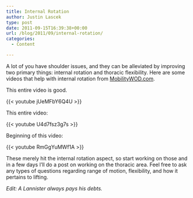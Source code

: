 ```yaml
---
title: Internal Rotation
author: Justin Lascek
type: post
date: 2011-09-15T16:39:38+00:00
url: /blog/2011/09/internal-rotation/
categories:
  - Content

---
```

A lot of you have shoulder issues, and they can be alleviated by improving two primary things: internal rotation and thoracic flexibility. Here are some videos that help with internal rotation from <a href="http://mobilitywod.com" target="_blank">MobilityWOD.com</a>.
  

  
This entire video is good.
  
{{< youtube jUeMFbY6Q4U >}}
  

  
This entire video:
  
{{< youtube U4d7fsz3g7s >}}
  

  
Beginning of this video:
  
{{< youtube RmGgYuMWf1A >}}
  

  
These merely hit the internal rotation aspect, so start working on those and in a few days I&#8217;ll do a post on working on the thoracic area. Feel free to ask any types of questions regarding range of motion, flexibility, and how it pertains to lifting.
  
_Edit: A Lannister always pays his debts._
